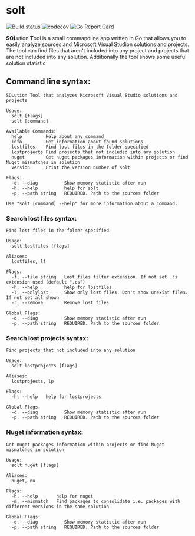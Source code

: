 solt
====

[![Build status](https://ci.appveyor.com/api/projects/status/tgx6ai9erbgfq2ij?svg=true)](https://ci.appveyor.com/project/aegoroff/solt) [![codecov](https://codecov.io/gh/aegoroff/solt/branch/master/graph/badge.svg)](https://codecov.io/gh/aegoroff/solt) [![Go Report Card](https://goreportcard.com/badge/github.com/aegoroff/solt)](https://goreportcard.com/report/github.com/aegoroff/solt)

**SOL**ution **T**ool is a small commandline app written in Go that allows you to easily analyze
sources and Microsoft Visual Studion solutions and projects.
The tool can find files that aren't included into any project and projects that
are not included into any solution. Additionally the tool shows some useful
solution statistic

Command line syntax:
--------------------
```
SOLution Tool that analyzes Microsoft Visual Studio solutions and projects

Usage:
  solt [flags]
  solt [command]

Available Commands:
  help         Help about any command
  info         Get information about found solutions
  lostfiles    Find lost files in the folder specified
  lostprojects Find projects that not included into any solution
  nuget        Get nuget packages information within projects or find Nuget mismatches in solution
  version      Print the version number of solt

Flags:
  -d, --diag          Show memory statistic after run
  -h, --help          help for solt
  -p, --path string   REQUIRED. Path to the sources folder

Use "solt [command] --help" for more information about a command.
```
### Search lost files syntax:

```
Find lost files in the folder specified

Usage:
  solt lostfiles [flags]

Aliases:
  lostfiles, lf

Flags:
  -f, --file string   Lost files filter extension. If not set .cs extension used (default ".cs")
  -h, --help          help for lostfiles
  -l, --onlylost      Show only lost files. Don't show unexist files. If not set all shown
  -r, --remove        Remove lost files

Global Flags:
  -d, --diag          Show memory statistic after run
  -p, --path string   REQUIRED. Path to the sources folder
```
### Search lost projects syntax:
```
Find projects that not included into any solution

Usage:
  solt lostprojects [flags]

Aliases:
  lostprojects, lp

Flags:
  -h, --help   help for lostprojects

Global Flags:
  -d, --diag          Show memory statistic after run
  -p, --path string   REQUIRED. Path to the sources folder
```
### Nuget information syntax:
```
Get nuget packages information within projects or find Nuget mismatches in solution

Usage:
  solt nuget [flags]

Aliases:
  nuget, nu

Flags:
  -h, --help       help for nuget
  -m, --mismatch   Find packages to consolidate i.e. packages with different versions in the same solution

Global Flags:
  -d, --diag          Show memory statistic after run
  -p, --path string   REQUIRED. Path to the sources folder
```